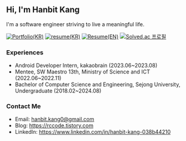## Hi, I'm Hanbit Kang
I'm a software engineer striving to live a meaningful life.

[![Portfolio(KR)](https://img.shields.io/badge/Portfolio(KR)-F9F871?style=flat&logo=Notion&logoColor=black)](https://spangled-floss-ca8.notion.site/ffab0202d4764e748bcc9098630f31b6) [![resume(KR)](https://img.shields.io/badge/Resume(KR)-CBF47B?style=flat&logo=readme&logoColor=black)](https://docs.google.com/document/d/1YnUXEgy6WpCY2IQ2IlYsbS7_FNMpYD2z5r_qmbxk1to/edit?usp=sharing) [![Resume(EN)](https://img.shields.io/badge/Resume(EN)-9FED8B?style=flat&logo=readme&logoColor=black)](https://docs.google.com/document/d/1eBMsC3AGTRewHD54TBfdyS9gkYHksKwkOrWoDG4mRoA/edit?usp=sharing) [![Solved.ac
프로필](http://mazassumnida.wtf/api/mini/generate_badge?boj=fchopinof99)](https://solved.ac/fchopinof99)

### Experiences
- Android Developer Intern, kakaobrain (2023.06~2023.08)
- Mentee, SW Maestro 13th, Ministry of Science and ICT (2022.06~2022.11)
- Bachelor of Computer Science and Engineering, Sejong University, Undergraduate (2018.02~2024.08)

### Contact Me
- Email: hanbit.kang0@gmail.com
- Blog: https://rccode.tistory.com
- LinkedIn: https://www.linkedin.com/in/hanbit-kang-038b44210
